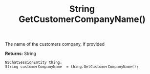 ﻿---
uid: crmscript_ref_NSChatSessionEntity_GetCustomerCompanyName
title: String GetCustomerCompanyName()
intellisense: NSChatSessionEntity.GetCustomerCompanyName
keywords: NSChatSessionEntity, GetCustomerCompanyName
so.topic: reference
---

The name of the customers company, if provided

**Returns:** String


```crmscript
NSChatSessionEntity thing;
String customerCompanyName  = thing.GetCustomerCompanyName();
```


